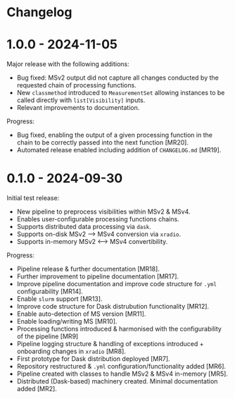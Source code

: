 # Changelog

# 1.0.0 - 2024-11-05

Major release with the following additions:

* Bug fixed: MSv2 output did not capture all changes conducted by the requested chain of processing functions.
* New `classmethod` introduced to `MeasurementSet` allowing instances to be called directly with `list[Visibility]` inputs.
* Relevant improvements to documentation.

Progress:

* Bug fixed, enabling the output of a given processing function in the chain to be correctly passed into the next function [MR20].
* Automated release enabled including addition of `CHANGELOG.md` [MR19].


# 0.1.0 - 2024-09-30

Initial test release:

* New pipeline to preprocess visibilities within MSv2 & MSv4.
* Enables user-configurable processing functions chains.
* Supports distributed data processing via `dask`.
* Supports on-disk MSv2 --> MSv4 conversion via `xradio`.
* Supports in-memory MSv2 <--> MSv4 convertibility. 


Progress:

* Pipeline release & further documentation [MR18].
* Further improvement to pipeline documentation [MR17].
* Improve pipeline documentation and improve code structure for `.yml` configurability [MR14].
* Enable `slurm` support [MR13].
* Improve code structure for Dask distrubution functionality [MR12].
* Enable auto-detection of MS version [MR11].
* Enable loading/writing MS [MR10].
* Processing functions introduced & harmonised with the configurability of the pipeline [MR9]
* Pipeline logging structure & handling of exceptions introduced + onboarding changes in `xradio` [MR8].
* First prototype for Dask distribution deployed [MR7].
* Repository restructured & `.yml` configuration/functionality added [MR6].
* Pipeline created with classes to handle MSv2 & MSv4 in-memory [MR5].
* Distributed (Dask-based) machinery created. Minimal documentation added [MR2].
